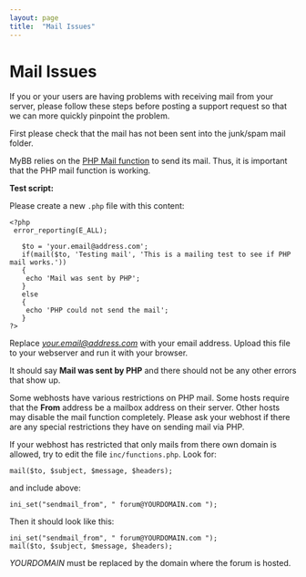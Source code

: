 ```yaml
---
layout: page
title:  "Mail Issues"
---
```


# Mail Issues

If you or your users are having problems with receiving mail from your server, please follow these steps before posting a support request so that we can more quickly pinpoint the problem.

First please check that the mail has not been sent into the junk/spam mail folder.

MyBB relies on the [PHP Mail function](http://php.net/manual/en/function.mail.php) to send its mail. Thus, it is important that the PHP mail function is working.

**Test script:**

Please create a new `.php` file with this content:

    <?php 
     error_reporting(E_ALL); 
      
       $to = 'your.email@address.com'; 
       if(mail($to, 'Testing mail', 'This is a mailing test to see if PHP mail works.')) 
       { 
        echo 'Mail was sent by PHP'; 
       } 
       else 
       { 
        echo 'PHP could not send the mail'; 
       } 
    ?>
  
Replace *your.email@address.com* with your email address. Upload this file to your webserver and run it with your browser.

It should say **Mail was sent by PHP** and there should not be any other errors that show up.

Some webhosts have various restrictions on PHP mail. Some hosts require that the **From** address be a mailbox address on their server. Other hosts may disable the mail function completely. Please ask your webhost if there are any special restrictions they have on sending mail via PHP.

If your webhost has restricted that only mails from there own domain is allowed, try to edit the file `inc/functions.php`. Look for:

    mail($to, $subject, $message, $headers);
    
and include above: 

    ini_set("sendmail_from", " forum@YOURDOMAIN.com "); 
    
Then it should look like this:

    ini_set("sendmail_from", " forum@YOURDOMAIN.com "); 
    mail($to, $subject, $message, $headers);
    
*YOURDOMAIN* must be replaced by the domain where the forum is hosted.
